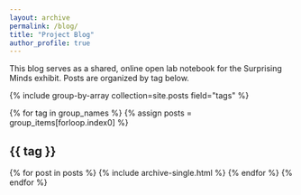 ```yaml
---
layout: archive
permalink: /blog/
title: "Project Blog"
author_profile: true
---
```


This blog serves as a shared, online open lab notebook for the Surprising Minds exhibit. Posts are organized by tag below. 

{% include group-by-array collection=site.posts field="tags" %}

{% for tag in group_names %}
  {% assign posts = group_items[forloop.index0] %}
  <h2 id="{{ tag | slugify }}" class="archive__subtitle">{{ tag }}</h2>
  {% for post in posts %}
    {% include archive-single.html %}
  {% endfor %}
{% endfor %}
